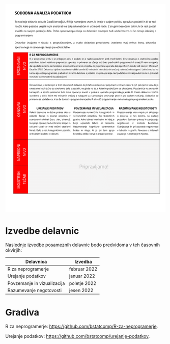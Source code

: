 ![alt text](sodobna-analiza-podatkov.png)

# Izvedbe delavnic
Naslednje izvedbe posameznih delavnic bodo predvidoma v teh časovnih okvirjih:

| Delavnica                   | Izvedba      |
| --------------------------- | ------------ |
| R za neprogramerje          | februar 2022 |
| Urejanje podatkov           | januar 2022  |
| Povzemanje in vizualizacija | poletje 2022 |
| Razumevanje negotovosti     | jesen 2022   |


# Gradiva

R za neprogramerje: https://github.com/bstatcomp/R-za-neprogramerje.

Urejanje podatkov: https://github.com/bstatcomp/urejanje-podatkov.
